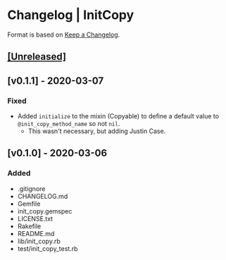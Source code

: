 # Changelog | InitCopy

Format is based on [Keep a Changelog](https://keepachangelog.com/en/1.0.0/).

## [[Unreleased]](https://github.com/esotericpig/init_copy/compare/v0.1.1...master)

## [v0.1.1] - 2020-03-07
### Fixed
- Added `initialize` to the mixin (Copyable) to define a default value to `@init_copy_method_name` so not `nil`.
    - This wasn't necessary, but adding Justin Case.

## [v0.1.0] - 2020-03-06
### Added
- .gitignore
- CHANGELOG.md
- Gemfile
- init_copy.gemspec
- LICENSE.txt
- Rakefile
- README.md
- lib/init_copy.rb
- test/init_copy_test.rb
